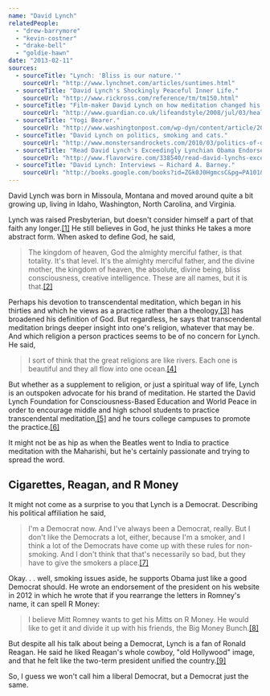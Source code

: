 ```yaml
---
name: "David Lynch"
relatedPeople:
  - "drew-barrymore"
  - "kevin-costner"
  - "drake-bell"
  - "goldie-hawn"
date: "2013-02-11"
sources:
  - sourceTitle: "Lynch: 'Bliss is our nature.'"
    sourceUrl: "http://www.lynchnet.com/articles/suntimes.html"
  - sourceTitle: "David Lynch's Shockingly Peaceful Inner Life."
    sourceUrl: "http://www.rickross.com/reference/tm/tm150.html"
  - sourceTitle: "Film-maker David Lynch on how meditation changed his life."
    sourceUrl: "http://www.guardian.co.uk/lifeandstyle/2008/jul/03/healthandwellbeing.davidlynch"
  - sourceTitle: "Yogi Bearer."
    sourceUrl: "http://www.washingtonpost.com/wp-dyn/content/article/2005/12/01/AR2005120101798.html"
  - sourceTitle: "David Lynch on politics, smoking and cats."
    sourceUrl: "http://www.monstersandrockets.com/2010/03/politics-of-david-lynch.html"
  - sourceTitle: "Read David Lynch's Exceedingly Lynchian Obama Endorsement."
    sourceUrl: "http://www.flavorwire.com/338540/read-david-lynchs-exceedingly-lynchian-obama-endorsement"
  - sourceTitle: "David Lynch: Interviews – Richard A. Barney."
    sourceUrl: "http://books.google.com/books?id=ZGk0J0HgmcsC&pg=PA101&lpg=PA101&dq=david+lynch+ronald+reagan&source=bl&ots=DbHA285x3g&sig=PYu0p6_shdHt1MK9FNSESeMWaQg&hl=en&sa=X&ei=BSITUdCZGNDriQL58oC4BA&ved=0CDsQ6AEwAQ#v=onepage&q=david%20lynch%20ronald%20reagan&f=false"
---
```


David Lynch was born in Missoula, Montana and moved around quite a bit growing up, living in Idaho, Washington, North Carolina, and Virginia.

Lynch was raised Presbyterian, but doesn't consider himself a part of that faith any longer.<a class="source-citation" href="#http://www.lynchnet.com/articles/suntimes.html" title="Lynch: &apos;Bliss is our nature.&apos;">[1]</a> He still believes in God, he just thinks He takes a more abstract form. When asked to define God, he said,

>The kingdom of heaven, God the almighty merciful father, is that totality. It's that level. It's the almighty merciful father, and the divine mother, the kingdom of heaven, the absolute, divine being, bliss consciousness, creative intelligence. These are all names, but it is that.<a class="source-citation" href="#http://www.lynchnet.com/articles/suntimes.html" title="Lynch: &apos;Bliss is our nature.&apos;">[2]</a>

Perhaps his devotion to transcendental meditation, which began in his thirties and which he views as a practice rather than a theology,<a class="source-citation" href="#http://www.rickross.com/reference/tm/tm150.html" title="David Lynch&apos;s Shockingly Peaceful Inner Life.">[3]</a> has broadened his definition of God. But regardless, he says that transcendental meditation brings deeper insight into one's religion, whatever that may be. And which religion a person practices seems to be of no concern for Lynch. He said,

>I sort of think that the great religions are like rivers. Each one is beautiful and they all flow into one ocean.<a class="source-citation" href="#http://www.lynchnet.com/articles/suntimes.html" title="Lynch: &apos;Bliss is our nature.&apos;">[4]</a>

But whether as a supplement to religion, or just a spiritual way of life, Lynch is an outspoken advocate for his brand of meditation. He started the David Lynch Foundation for Consciousness-Based Education and World Peace in order to encourage middle and high school students to practice transcendental meditation,<a class="source-citation" href="#http://www.guardian.co.uk/lifeandstyle/2008/jul/03/healthandwellbeing.davidlynch" title="Film-maker David Lynch on how meditation changed his life.">[5]</a> and he tours college campuses to promote the practice.<a class="source-citation" href="#http://www.washingtonpost.com/wp-dyn/content/article/2005/12/01/AR2005120101798.html" title="Yogi Bearer.">[6]</a>

It might not be as hip as when the Beatles went to India to practice meditation with the Maharishi, but he's certainly passionate and trying to spread the word.


## Cigarettes, Reagan, and R Money

It might not come as a surprise to you that Lynch is a Democrat. Describing his political affiliation he said,

>I'm a Democrat now. And I've always been a Democrat, really. But I don't like the Democrats a lot, either, because I'm a smoker, and I think a lot of the Democrats have come up with these rules for non-smoking. And I don't think that that's necessarily so bad, but they have to give the smokers a place.<a class="source-citation" href="#http://www.monstersandrockets.com/2010/03/politics-of-david-lynch.html" title="David Lynch on politics, smoking and cats.">[7]</a>

Okay. . . well, smoking issues aside, he supports Obama just like a good Democrat should. He wrote an endorsement of the president on his website in 2012 in which he wrote that if you rearrange the letters in Romney's name, it can spell R Money:

>I believe Mitt Romney wants to get his Mitts on R Money. He would like to get it and divide it up with his friends, the Big Money Bunch.<a class="source-citation" href="#http://www.flavorwire.com/338540/read-david-lynchs-exceedingly-lynchian-obama-endorsement" title="Read David Lynch&apos;s Exceedingly Lynchian Obama Endorsement.">[8]</a>

But despite all his talk about being a Democrat, Lynch is a fan of Ronald Reagan. He said he liked Reagan's whole cowboy, "old Hollywood" image, and that he felt like the two-term president unified the country.<a class="source-citation" href="#http://books.google.com/books?id=ZGk0J0HgmcsC&pg=PA101&lpg=PA101&dq=david+lynch+ronald+reagan&source=bl&ots=DbHA285x3g&sig=PYu0p6_shdHt1MK9FNSESeMWaQg&hl=en&sa=X&ei=BSITUdCZGNDriQL58oC4BA&ved=0CDsQ6AEwAQ#v=onepage&q=david%20lynch%20ronald%20reagan&f=false" title="David Lynch: Interviews – Richard A. Barney.">[9]</a>

So, I guess we won't call him a liberal Democrat, but a Democrat just the same.